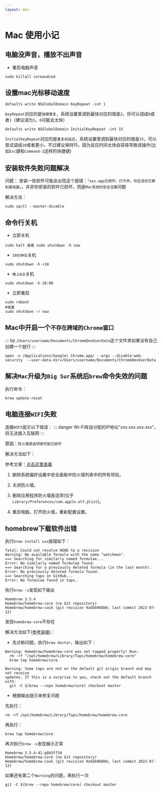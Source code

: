 ```yaml
---
layout: doc
---
```

# Mac 使用小记

## 电脑没声音，播放不出声音
- 重启电脑声音

```shell
sudo killall coreaudiod
```
## 设置mac光标移动速度

```shell
defaults write NSGlobalDomain KeyRepeat -int 1
```
`KeyRepeat`对应的是`按键重复`，系统设置里调到最快对应的值是`2`，你可以调成`0`或者`1`（建议调为`1`，`0`可能会太快）

```shell
defaults write NSGlobalDomain InitialKeyRepeat -int 15
```

`InitialKeyRepeat`对应的是`重复前延迟`，系统设置里调到最快对应的值是`15`，可以尝试调成`10`或者更小，不过建议保持15，因为反应时间太快会容易导致误操作(比如`Esc`键和`Command-Z`这样的快捷键)

## 安装软件失败问题解决

问题：
安装一些软件可能会出现这个报错：`「xxx.app已损坏，打不开。你应该将它移到废纸篓」`，并非你安装的软件已损坏，而是`Mac系统的安全设置`问题

解决方法：
```shell
sudo spctl --master-disable
```

## 命令行关机
- 立即关机

```shell
sudo halt 或者 sudo shutdown -h now
```
- `10分钟后`关机

```shell
sudo shutdown -h +10
```

- `晚上8点`关机

```shell
sudo shutdown -h 20:00
```

- 立即重启

```shell
sudo reboot 
#或者 
sudo shutdown -r now
```

## Mac中开启一个`不存在跨域的Chrome窗口`

::: tip
`/Users/username/Documents/ChromeDevUserData`这个文件夹如果没有自己创建一个就行
:::

```shell
open -n /Applications/Google\ Chrome.app/ --args --disable-web-security  --user-data-dir=/Users/username/Documents/ChromeDevUserData
```

## 解决`Mac`升级为`Big Sur`系统后`brew`命令失效的问题

执行命令：

```shell
brew update-reset
```

## 电脑连接`WIFI`失败

连接`WIFI`提示以下错误：
::: danger
Wi-Fi有自分配的IP地址"xxx.xxx.xxx.xxx"，将无法接入互联网
:::

原因：`防火墙首选项很可能已损坏`

解决方法如下：

参考文章：[点击这里查看](https://forums.macrumors.com/threads/mdnsresponder-and-configd.1089090/)

1. 删除系统偏好设置中安全面板中防火墙列表中的所有项目。

2. 关闭防火墙。
3. 删除应用程序防火墙首选项(位于`Library/Preferences/com.apple.alf.plist`)。
4. 重启电脑，打开防火墙，重新配置设置。

## homebrew下载软件出错

执行`brew install xxx`报错如下：

```shell
fatal: Could not resolve HEAD to a revision
Warning: No available formula with the name "watchman".
==> Searching for similarly named formulae...
Error: No similarly named formulae found.
==> Searching for a previously deleted formula (in the last month).
Error: No previously deleted formula found.
==> Searching taps on GitHub...
Error: No formulae found in taps.
```

执行`brew -v`发现如下输出

```shell
Homebrew 3.5.4
Homebrew/homebrew-core (no Git repository)
Homebrew/homebrew-cask (git revision 9a5bb968b6; last commit 2022-07-12)
```
发现`homebrew-core`不存在

解决方法如下([参考链接](https://qiita.com/howaito01/items/799e2cc5a81201c59a47))：

- 先诊断问题，执行`brew doctor`，输出如下：

```shell
Warning: Homebrew/homebrew-core was not tapped properly! Run:
  rm -rf "/opt/homebrew/Library/Taps/homebrew/homebrew-core"
  brew tap homebrew/core

Warning: Some taps are not on the default git origin branch and may not receive
updates. If this is a surprise to you, check out the default branch with:
  git -C $(brew --repo homebrew/core) checkout master
```
- 根据输出提示来修复问题

先执行：
```shell
rm -rf /opt/homebrew/Library/Taps/homebrew/homebrew-core
```
再执行：
```shell
brew tap homebrew/core
```
再次执行`brew -v`发现展示正常
```shell
Homebrew 3.5.4-41-g8b3ff3d
Homebrew/homebrew-core (no Git repository)
Homebrew/homebrew-cask (git revision 9a5bb968b6; last commit 2022-07-12)
```

如果还有第二个`Warning`的问题，再执行一次
```shell
git -C $(brew --repo homebrew/core) checkout master
```
